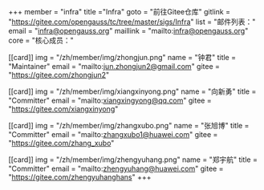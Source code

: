 +++
member = "infra"
title ="Infra"
goto = "前往Gitee仓库"
gitlink = "https://gitee.com/opengauss/tc/tree/master/sigs/Infra"
list = "邮件列表："
email = "infra@opengauss.org"
maillink = "mailto:infra@opengauss.org"
core = "核心成员："


[[card]]
img = "/zh/member/img/zhongjun.png"
name = "钟君"
title = "Maintainer"
email = "mailto:jun.zhongjun2@gmail.com"
gitee = "https://gitee.com/zhongjun2"

[[card]]
img = "/zh/member/img/xiangxinyong.png"
name = "向新勇"
title = "Committer"
email = "mailto:xiangxingyong@qq.com"
gitee = "https://gitee.com/xiangxinyong"

[[card]]
img = "/zh/member/img/zhangxubo.png"
name = "张旭博"
title = "Committer"
email = "mailto:zhangxubo1@huawei.com"
gitee = "https://gitee.com/zhang_xubo"

[[card]]
img = "/zh/member/img/zhengyuhang.png"
name = "郑宇航"
title = "Committer"
email = "mailto:zhengyuhang@huawei.com"
gitee = "https://gitee.com/zhengyuhanghans"
+++
